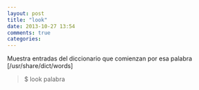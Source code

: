 ```yaml
---
layout: post
title: "look"
date: 2013-10-27 13:54
comments: true
categories: 
---
```

Muestra entradas del diccionario que comienzan por esa palabra [/usr/share/dict/words]

>$ look palabra

